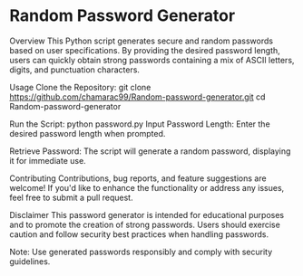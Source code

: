 # Random Password Generator
Overview
This Python script generates secure and random passwords based on user specifications. By providing the desired password length, users can quickly obtain strong passwords containing a mix of ASCII letters, digits, and punctuation characters.

Usage
Clone the Repository:
git clone https://github.com/chamarac99/Random-password-generator.git
cd Random-password-generator

Run the Script:
python password.py
Input Password Length:
Enter the desired password length when prompted.

Retrieve Password:
The script will generate a random password, displaying it for immediate use.

Contributing
Contributions, bug reports, and feature suggestions are welcome! If you'd like to enhance the functionality or address any issues, feel free to submit a pull request.

Disclaimer
This password generator is intended for educational purposes and to promote the creation of strong passwords. Users should exercise caution and follow security best practices when handling passwords.

Note: Use generated passwords responsibly and comply with security guidelines.
